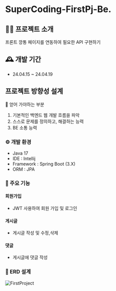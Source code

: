 # SuperCoding-FirstPj-Be.

## 👨‍💻 프로젝트 소개
프론트 깡통 페이지를 연동하여 필요한 API 구현하기

## 🕰️ 개발 기간
+ 24.04.15 ~ 24.04.19

## 프로젝트 방향성 설계
📃 얻어 가야하는 부분
1. 기본적인 백엔드 웹 개발 흐름을 파악
2. 스스로 문제를 정의하고, 해결하는 능력
3. BE 소통 능력

### ⚙️ 개발 환경
+ Java 17
+ IDE : Intellij
+ Framework : Spring Boot (3.X)
+ ORM : JPA

### 🔨 주요 기능
#### 회원가입
+ JWT 사용하여 회원 가입 및 로그인
#### 게시글
+ 게시글 작성 및 수정,삭제
#### 댓글
+ 게시글에 댓글 작성

### 📃 ERD 설계
![FirstProject](https://github.com/leehagjoon/SuperCoding-FirstPj-Be./assets/105399835/10a7e2ad-ee62-4efe-96c6-82de4e6dd181)

